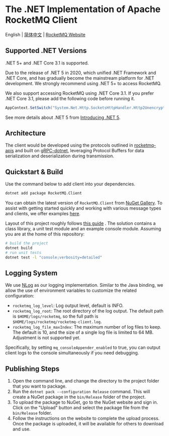 # The .NET Implementation of Apache RocketMQ Client

English | [简体中文](https://github.com/apache/rocketmq-clients/blob/master/csharp/README-CN.md) | [RocketMQ Website](https://rocketmq.apache.org/)

## Supported .NET Versions

.NET 5+ and .NET Core 3.1 is supported.

Due to the release of .NET 5 in 2020, which unified .NET Framework and .NET Core, and has gradually become the
mainstream platform for .NET development. We strongly recommend using .NET 5+ to access RocketMQ.

We also support accessing RocketMQ using .NET Core 3.1. If you prefer .NET Core 3.1, please add the following code
before running it.

```csharp
AppContext.SetSwitch("System.Net.Http.SocketsHttpHandler.Http2UnencryptedSupport", true)
```

See more details about .NET 5 from [Introducing .NET 5](https://devblogs.microsoft.com/dotnet/introducing-net-5/).

## Architecture

The client would be developed using the protocols outlined in [rocketmq-apis](https://github.com/apache/rocketmq-apis)
and built on [gRPC-dotnet](https://github.com/grpc/grpc-dotnet), leveraging Protocol Buffers for data serialization and
deserialization during transmission.

## Quickstart & Build

Use the command below to add client into your dependencies.

```sh
dotnet add package RocketMQ.Client
```

You can obtain the latest version of `RocketMQ.Client`
from [NuGet Gallery](https://www.nuget.org/packages/RocketMQ.Client). To assist with getting started quickly and working
with various message types and clients, we offer examples [here](./examples).

Layout of this project roughly
follows [this guide](https://docs.microsoft.com/en-us/dotnet/core/tutorials/library-with-visual-studio-code?pivots=dotnet-5-0)
. The solution contains a class library, a unit test module and an example console module. Assuming you are at the home
of this repository:

```sh
# build the project
dotnet build
# run unit tests
dotnet test -l "console;verbosity=detailed"
```

## Logging System

We use [NLog](https://nlog-project.org/) as our logging implementation. Similar to the Java binding, we allow the use of
environment variables to customize the related configuration:

* `rocketmq_log_level`: Log output level, default is INFO.
* `rocketmq_log_root`: The root directory of the log output. The default path is `$HOME/logs/rocketmq`, so the full path
  is `$HOME/logs/rocketmq/rocketmq-client.log`.
* `rocketmq_log_file_maxIndex`: The maximum number of log files to keep. The default is 10, and the size of a single log
  file is limited to 64 MB. Adjustment is not supported yet.

Specifically, by setting `mq_consoleAppender_enabled` to true, you can output client logs to the console simultaneously
if you need debugging.

## Publishing Steps

1. Open the command line, and change the directory to the project folder that you want to package.
2. Run the `dotnet pack --configuration Release` command. This will create a NuGet package in the `bin/Release` folder
   of the project.
3. To upload the package to NuGet, go to the NuGet website and sign in. Click on the "Upload" button and select the
   package file from the `bin/Release` folder.
4. Follow the instructions on the website to complete the upload process. Once the package is uploaded, it will be
   available for others to download and use.
